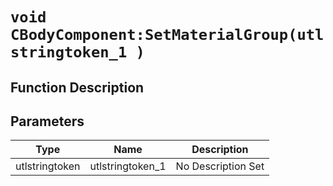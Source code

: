 # `void CBodyComponent:SetMaterialGroup(utlstringtoken_1 )`
## Function Description

## Parameters
Type|Name|Description
--|--|--
utlstringtoken|utlstringtoken_1|No Description Set
